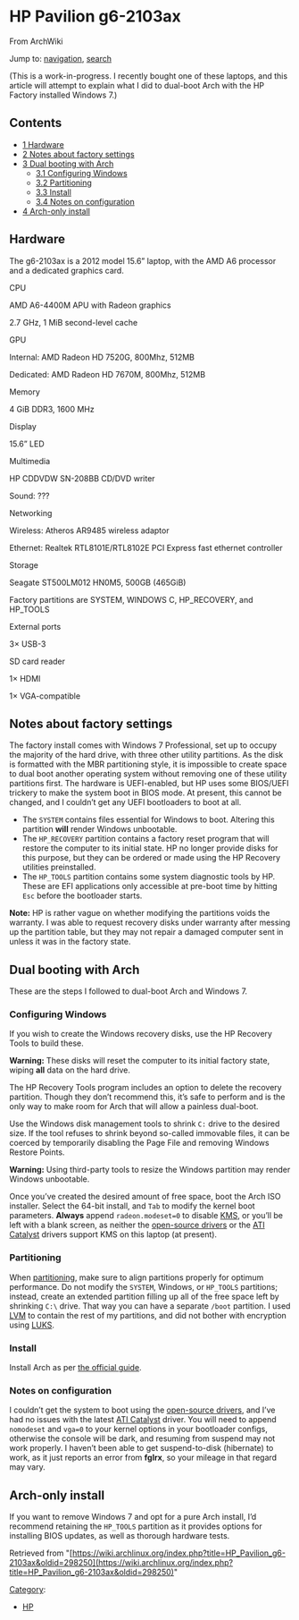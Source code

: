 # HP Pavilion g6-2103ax

From ArchWiki

Jump to: [navigation](#column-one), [search](#searchInput)

(This is a work-in-progress. I recently bought one of these laptops, and this article will attempt to explain what I did to dual-boot Arch with the HP Factory installed Windows 7.)

## Contents

*   [1 Hardware](#Hardware)
*   [2 Notes about factory settings](#Notes_about_factory_settings)
*   [3 Dual booting with Arch](#Dual_booting_with_Arch)
    *   [3.1 Configuring Windows](#Configuring_Windows)
    *   [3.2 Partitioning](#Partitioning)
    *   [3.3 Install](#Install)
    *   [3.4 Notes on configuration](#Notes_on_configuration)
*   [4 Arch-only install](#Arch-only_install)

## Hardware

The g6-2103ax is a 2012 model 15.6” laptop, with the AMD A6 processor and a dedicated graphics card.

CPU

AMD A6-4400M APU with Radeon graphics

2.7 GHz, 1 MiB second-level cache

GPU

Internal: AMD Radeon HD 7520G, 800Mhz, 512MB

Dedicated: AMD Radeon HD 7670M, 800Mhz, 512MB

Memory

4 GiB DDR3, 1600 MHz

Display

15.6” LED

Multimedia

HP CDDVDW SN-208BB CD/DVD writer

Sound: ???

Networking

Wireless: Atheros AR9485 wireless adaptor

Ethernet: Realtek RTL8101E/RTL8102E PCI Express fast ethernet controller

Storage

Seagate ST500LM012 HN0M5, 500GB (465GiB)

Factory partitions are SYSTEM, WINDOWS C, HP_RECOVERY, and HP_TOOLS

External ports

3× USB-3

SD card reader

1× HDMI

1× VGA-compatible

## Notes about factory settings

The factory install comes with Windows 7 Professional, set up to occupy the majority of the hard drive, with three other utility partitions. As the disk is formatted with the MBR partitioning style, it is impossible to create space to dual boot another operating system without removing one of these utility partitions first. The hardware is UEFI-enabled, but HP uses some BIOS/UEFI trickery to make the system boot in BIOS mode. At present, this cannot be changed, and I couldn’t get any UEFI bootloaders to boot at all.

*   The `SYSTEM` contains files essential for Windows to boot. Altering this partition **will** render Windows unbootable.
*   The `HP_RECOVERY` partition contains a factory reset program that will restore the computer to its initial state. HP no longer provide disks for this purpose, but they can be ordered or made using the HP Recovery utilities preinstalled.
*   The `HP_TOOLS` partition contains some system diagnostic tools by HP. These are EFI applications only accessible at pre-boot time by hitting `Esc` before the bootloader starts.

**Note:** HP is rather vague on whether modifying the partitions voids the warranty. I was able to request recovery disks under warranty after messing up the partition table, but they may not repair a damaged computer sent in unless it was in the factory state.

## Dual booting with Arch

These are the steps I followed to dual-boot Arch and Windows 7\.

### Configuring Windows

If you wish to create the Windows recovery disks, use the HP Recovery Tools to build these.

**Warning:** These disks will reset the computer to its initial factory state, wiping **all** data on the hard drive.

The HP Recovery Tools program includes an option to delete the recovery partition. Though they don’t recommend this, it’s safe to perform and is the only way to make room for Arch that will allow a painless dual-boot.

Use the Windows disk management tools to shrink `C:` drive to the desired size. If the tool refuses to shrink beyond so-called immovable files, it can be coerced by temporarily disabling the Page File and removing Windows Restore Points.

**Warning:** Using third-party tools to resize the Windows partition may render Windows unbootable.

Once you’ve created the desired amount of free space, boot the Arch ISO installer. Select the 64-bit install, and `Tab` to modify the kernel boot parameters. **Always** append `radeon.modeset=0` to disable [KMS](/index.php/KMS "KMS"), or you’ll be left with a blank screen, as neither the [open-source drivers](/index.php/ATI "ATI") or the [ATI Catalyst](/index.php/ATI_Catalyst "ATI Catalyst") drivers support KMS on this laptop (at present).

### Partitioning

When [partitioning](/index.php/Partitioning "Partitioning"), make sure to align partitions properly for optimum performance. Do not modify the `SYSTEM`, Windows, or `HP_TOOLS` partitions; instead, create an extended partition filling up all of the free space left by shrinking `C:\` drive. That way you can have a separate `/boot` partition. I used [LVM](/index.php/LVM "LVM") to contain the rest of my partitions, and did not bother with encryption using [LUKS](/index.php/LUKS "LUKS").

### Install

Install Arch as per [the official guide](/index.php/Installation_guide "Installation guide").

### Notes on configuration

I couldn’t get the system to boot using the [open-source drivers](/index.php/ATI "ATI"), and I’ve had no issues with the latest [ATI Catalyst](/index.php/ATI_Catalyst "ATI Catalyst") driver. You will need to append `nomodeset` and `vga=0` to your kernel options in your bootloader configs, otherwise the console will be dark, and resuming from suspend may not work properly. I haven’t been able to get suspend-to-disk (hibernate) to work, as it just reports an error from **fglrx**, so your mileage in that regard may vary.

## Arch-only install

If you want to remove Windows 7 and opt for a pure Arch install, I’d recommend retaining the `HP_TOOLS` partition as it provides options for installing BIOS updates, as well as thorough hardware tests.

Retrieved from "[https://wiki.archlinux.org/index.php?title=HP_Pavilion_g6-2103ax&oldid=298250](https://wiki.archlinux.org/index.php?title=HP_Pavilion_g6-2103ax&oldid=298250)"

[Category](/index.php/Special:Categories "Special:Categories"):

*   [HP](/index.php/Category:HP "Category:HP")